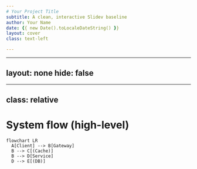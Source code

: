 ```yaml
---
# Your Project Title
subtitle: A clean, interactive Slidev baseline
author: Your Name
date: {{ new Date().toLocaleDateString() }}
layout: cover
class: text-left

---
```



<!-- Slide 2: Table of contents (auto) -->
---
layout: none
hide: false
---


<!-- Slide 3: Mermaid with step-through highlight -->
---
class: relative
---

# System flow (high-level)

```mermaid
flowchart LR
  A[Client] --> B[Gateway]
  B --> C[(Cache)]
  B --> D[Service]
  D --> E[(DB)]
```